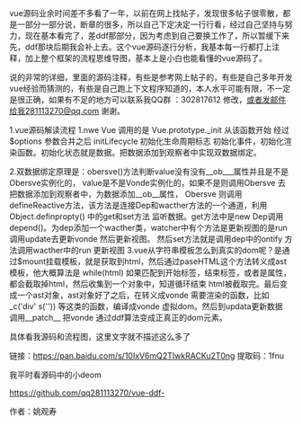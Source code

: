 



   vue源码业余时间差不多看了一年，以前在网上找帖子，发现很多帖子很零散，都是一部分一部分说，断章的很多，所以自己下定决定一行行看，经过自己坚持与努力，现在基本看完了，差ddf那部分，因为考虑到自己要换工作了，所以暂缓下来先，ddf那块后期我会补上去。这个vue源码逐行分析，我基本每一行都打上注释，加上整个框架的流程思维导图，基本上是小白也能看懂的vue源码了。
     
   说的非常的详细，里面的源码注释，有些是参考网上帖子的，有些是自己多年开发vue经验而猜测的，有些是自己跑上下文程序知道的，本人水平可能有限，不一定是很正确，如果有不足的地方可以联系我QQ群 ：302817612  修改，或者发邮件给我281113270@qq.com  谢谢。 

   1.vue源码解读流程 1.nwe Vue 调用的是 Vue.prototype._init  从该函数开始 经过 $options 参数合并之后 initLifecycle 初始化生命周期标志 初始化事件，初始化渲染函数。初始化状态就是数据。把数据添加到观察者中实现双数据绑定。

   2.双数据绑定原理是：obersve()方法判断value没有没有__ob___属性并且是不是Obersve实例化的，
   value是不是Vonde实例化的，如果不是则调用Obersve 去把数据添加到观察者中，为数据添加__ob__属性， Obersve 则调用defineReactive方法，该方法是连接Dep和wacther方法的一个通道，利用Object.definpropty() 中的get和set方法 监听数据。get方法中是new Dep调用depend()。为dep添加一个wacther类，watcher中有个方法是更新视图的是run调用update去更新vonde 然后更新视图。 然后set方法就是调用dep中的ontify 方法调用wacther中的run 更新视图
 3.vue从字符串模板怎么到真实的dom呢？是通过$mount挂载模板，就是获取到html，然后通过paseHTML这个方法转义成ast模板，他大概算法是 while(html) 如果匹配到开始标签，结束标签，或者是属性，都会截取掉html，然后收集到一个对象中，知道循环结束 html被截取完。最后变成一个ast对象，ast对象好了之后，在转义成vonde 需要渲染的函数，比如_c('div'  s(''))  等这类的函数，编译成vonde 虚拟dom。然后到updata更新数据 调用__patch__ 把vonde 通过ddf算法变成正真正的dom元素。



具体看我源码和流程图，这里文字就不描述这么多了

链接：https://pan.baidu.com/s/10IxV6mQ2TIwkRACKu2T0ng 
提取码：1fnu 
 

我平时看源码中的小deom

https://github.com/qq281113270/vue-ddf-
 
 
 作者：姚观寿
